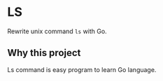 # LS

Rewrite unix command `ls` with Go.

## Why this project

Ls command is easy program to learn Go language.